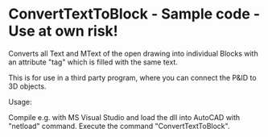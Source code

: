 # ConvertTextToBlock - Sample code - Use at own risk!
Converts all Text and MText of the open drawing into individual Blocks with an attribute "tag" which is filled with the same text.

This is for use in a third party program, where you can connect the P&ID to 3D objects.

Usage:

Compile e.g. with MS Visual Studio and load the dll into AutoCAD with "netload" command. Execute the command "ConvertTextToBlock".
